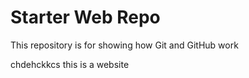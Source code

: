 # Starter Web Repo

This repository is for showing how Git and GitHub work

chdehckkcs
this is a website